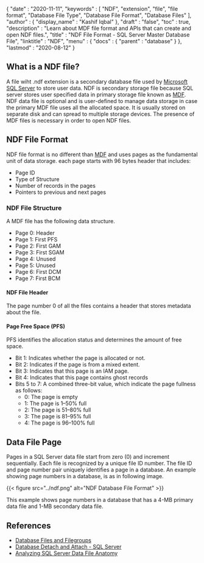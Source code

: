 {
  "date" : "2020-11-11",
  "keywords" : [ "NDF", "extension", "file", "file format", "Database File Type", "Database File Format", "Database Files" ],
  "author" : {
    "display_name" : "Kashif Iqbal"
  },
  "draft" : "false",
  "toc" : true,
  "description" : "Learn about MDF file format and APIs that can create and open NDF files.",
  "title" : "NDF File Format - SQL Server Master Database File",
  "linktitle" : "NDF",
  "menu" : {
    "docs" : {
      "parent" : "database"
    }
  },
  "lastmod" : "2020-08-12"
}

## What is a NDF file?

A file wiht .ndf extension is a secondary database file used by [Microsoft SQL Server](https://en.wikipedia.org/wiki/Microsoft_SQL_Server) to store user data. NDF is secondary storage file because SQL server stores user specified data in primary storage file known as [MDF](/database/mdf/). NDF data file is optional and is user-defined to manage data storage in case the primary MDF file uses all the allocated space. It is usually stored on separate disk and can spread to multiple storage devices. The presence of MDF files is necessary in order to open NDF files.

## NDF File Format

NDF file format is no different than [MDF](/database/mdf/) and uses pages as the fundamental unit of data storage. each page starts with 96 bytes header that includes:

 * Page ID
 * Type of Structure
 * Number of records in the pages
 * Pointers to previous and next pages

### NDF File Structure

A MDF file has the following data structure.

 * Page 0: Header
 * Page 1: First PFS
 * Page 2: First GAM
 * Page 3: First SGAM
 * Page 4: Unused
 * Page 5: Unused
 * Page 6: First DCM
 * Page 7: First BCM

#### NDF File Header

The page number 0 of all the files contains a header that stores metadata about the file.

#### Page Free Space (PFS)
PFS identifies the allocation status and determines the amount of free space.

 * Bit 1: Indicates whether the page is allocated or not.
 * Bit 2: Indicates if the page is from a mixed extent.
 * Bit 3: Indicates that this page is an IAM page.
 * Bit 4: Indicates that this page contains ghost records
 * Bits 5 to 7: A combined three-bit value, which indicate the page fullness as follows:
   * 0: The page is empty
   * 1: The page is 1–50% full
   * 2: The page is 51–80% full
   * 3: The page is 81–95% full
   * 4: The page is 96–100% full

## Data File Page

Pages in a SQL Server data file start from zero (0) and increment sequentially. Each file is recognized by a unique file ID number. The file ID and page number pair uniquely identifies a page in a database. An example showing page numbers in a database, is as in following image.

{{< figure src="../ndf.png" alt="NDF Database File Format" >}}

This example shows page numbers in a database that has a 4-MB primary data file and 1-MB secondary data file.

## References

 * [Database Files and Filegroups](https://learn.microsoft.com/en-us/sql/relational-databases/databases/database-files-and-filegroups?redirectedfrom=MSDN&view=sql-server-ver15)
 * [Database Detach and Attach - SQL Server](https://learn.microsoft.com/en-us/sql/relational-databases/databases/database-detach-and-attach-sql-server?view=sql-server-ver15)
 * [Analyzing SQL Server Data File Anatomy](https://blog.pythian.com/analyzing-sql-server-data-file-anatomy/)
